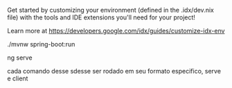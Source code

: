 Get started by customizing your environment (defined in the .idx/dev.nix file) with the tools and IDE extensions you'll need for your project!

Learn more at https://developers.google.com/idx/guides/customize-idx-env

./mvnw spring-boot:run

ng serve

cada comando desse sdesse ser rodado em seu formato especifico, serve e client
